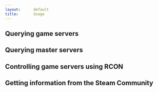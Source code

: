 ```yaml
---
layout:      default
title:       Usage
---
```

<script type="text/javascript">
  var languages = ['java', 'php', 'ruby'];

  function displayCode(codeBlock, codeLanguage) {
    $.each(languages, function f(i, language) {
      var codeBlockId = '#' + codeBlock + '-' + language;
      var codeBlockLinkId = '#'  + codeBlock + '-' + language + '-link';
      if(language == codeLanguage) {
        $(codeBlockId).show();
        $(codeBlockLinkId).addClass('language-selected');
      } else {
        $(codeBlockId).hide();
        $(codeBlockLinkId).removeClass('language-selected');
      }
      $(codeBlockId + ' > div').effect('highlight', { color: '#99c9ff' }, 2000);
    });
  }

  $(function() {
    $('#simple-query').load('{{site.baseurl}}/code/simple-query');
    $('#master-query').load('{{site.baseurl}}/code/master-query');
    $('#rcon').load('{{site.baseurl}}/code/rcon');
    $('#community').load('{{site.baseurl}}/code/community');
  });
</script>

## Querying game servers
<div id="simple-query"></div>

## Querying master servers
<div id="master-query"></div>

## Controlling game servers using RCON
<div id="rcon"></div>

## Getting information from the Steam Community
<div id="community"></div>
